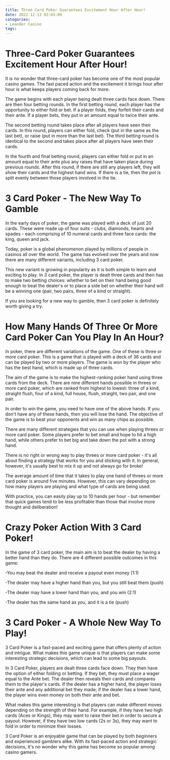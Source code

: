 ```yaml
---
title: Three Card Poker Guarantees Excitement Hour After Hour!
date: 2022-12-13 03:03:09
categories:
- Leander Casino
tags:
---
```



#  Three-Card Poker Guarantees Excitement Hour After Hour!

It is no wonder that three-card poker has become one of the most popular casino games. The fast paced action and the excitement it brings hour after hour is what keeps players coming back for more.

The game begins with each player being dealt three cards face down. There are then four betting rounds. In the first betting round, each player has the opportunity to either fold or bet. If a player folds, they forfeit their cards and their ante. If a player bets, they put in an amount equal to twice their ante.

The second betting round takes place after all players have seen their cards. In this round, players can either fold, check (put in the same as the last bet), or raise (put in more than the last bet). The third betting round is identical to the second and takes place after all players have seen their cards.

In the fourth and final betting round, players can either fold or put in an amount equal to their ante plus any raises that have taken place during previous rounds. After this round, if there are still any players left, they will show their cards and the highest hand wins. If there is a tie, then the pot is split evenly between those players involved in the tie.

#  3 Card Poker - The New Way To Gamble

In the early days of poker, the game was played with a deck of just 20 cards. These were made up of four suits - clubs, diamonds, hearts and spades - each comprising of 10 numeral cards and three face cards: the king, queen and jack.

Today, poker is a global phenomenon played by millions of people in casinos all over the world. The game has evolved over the years and now there are many different variants, including 3 card poker.

This new variant is growing in popularity as it is both simple to learn and exciting to play. In 3 card poker, the player is dealt three cards and then has to make two betting choices: whether to bet on their hand being good enough to beat the dealer's or to place a side bet on whether their hand will be a winning one (pair, two pairs, three of a kind or straight).

If you are looking for a new way to gamble, then 3 card poker is definitely worth giving a try.

#  How Many Hands Of Three Or More Card Poker Can You Play In An Hour?

In poker, there are different variations of the game. One of these is three or more card poker. This is a game that is played with a deck of 36 cards and can be played by two or more players. The game is won by the player who has the best hand, which is made up of three cards.

The aim of the game is to make the highest-ranking poker hand using three cards from the deck. There are nine different hands possible in threes or more card poker, which are ranked from highest to lowest: three of a kind, straight flush, four of a kind, full house, flush, straight, two pair, and one pair.

In order to win the game, you need to have one of the above hands. If you don't have any of these hands, then you will lose the hand. The objective of the game is to beat your opponents and win as many chips as possible.

There are many different strategies that you can use when playing threes or more card poker. Some players prefer to bet small and hope to hit a high hand, while others prefer to bet big and take down the pot with a strong hand.

There is no right or wrong way to play threes or more card poker - it's all about finding a strategy that works for you and sticking with it. In general, however, it's usually best to mix it up and not always go for broke!

The average amount of time that it takes to play one hand of threes or more card poker is around five minutes. However, this can vary depending on how many players are playing and what type of cards are being used.

With practice, you can easily play up to 10 hands per hour - but remember that quick games tend to be less profitable than those that involve more thought and deliberation!

#  Crazy Poker Action With 3 Card Poker!

In the game of 3 card poker, the main aim is to beat the dealer by having a better hand than they do. There are 4 different possible outcomes in this game:

-You may beat the dealer and receive a payout even money (1:1)

-The dealer may have a higher hand than you, but you still beat them (push)

-The dealer may have a lower hand than you, and you win (2:1)

-The dealer has the same hand as you, and it is a tie (push)

#  3 Card Poker - A Whole New Way To Play!

3 Card Poker is a fast-paced and exciting game that offers plenty of action and intrigue. What makes this game unique is that players can make some interesting strategic decisions, which can lead to some big payouts.

In 3 Card Poker, players are dealt three cards face down. They then have the option of either folding or betting. If they bet, they must place a wager equal to the Ante bet. The dealer then reveals their cards and compares them to the player's cards. If the dealer has a higher hand, the player loses their ante and any additional bet they made; if the dealer has a lower hand, the player wins even money on both their ante and bet.

What makes this game interesting is that players can make different moves depending on the strength of their hand. For example, if they have two high cards (Aces or Kings), they may want to raise their bet in order to secure a payout. However, if they have two low cards (2s or 3s), they may want to fold in order to minimize their losses.

3 Card Poker is an enjoyable game that can be played by both beginners and experienced gamblers alike. With its fast-paced action and strategic decisions, it's no wonder why this game has become so popular among casino gamers.